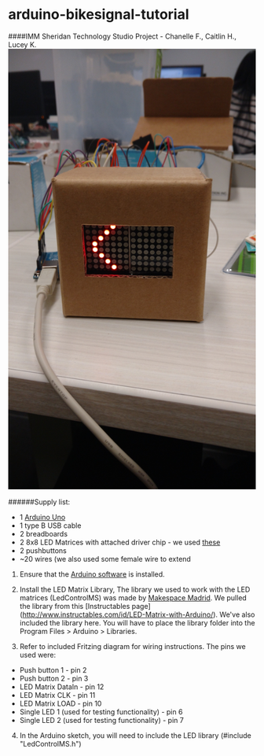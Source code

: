 # arduino-bikesignal-tutorial
####IMM Sheridan Technology Studio Project - Chanelle F., Caitlin H., Lucey K.
![bike signal with blink](https://github.com/caitlinhaaf/arduino-bikesignal-tutorial/blob/master/Media/IMG_20151203_161531171.jpg)

######Supply list:
* 1 [Arduino Uno](https://www.arduino.cc/en/Main/ArduinoBoardUno)
* 1 type B USB cable
* 2 breadboards
* 2 8x8 LED Matrices with attached driver chip - we used [these](https://www.creatroninc.com/product/8x8-led-matrix-board/)
* 2 pushbuttons
* ~20 wires (we also used some female wire to extend

1. Ensure that the [Arduino software](https://www.arduino.cc/en/Main/Software) is installed.

2. Install the LED Matrix Library, The library we used to work with the LED matrices (LedControlMS) was made by [Makespace Madrid](http://makespacemadrid.org/). We pulled the library from this [Instructables page] (http://www.instructables.com/id/LED-Matrix-with-Arduino/). We've also included the library here. You will have to place the library folder into the Program Files > Arduino > Libraries.

3. Refer to included Fritzing diagram for wiring instructions. The pins we used were:
 * Push button 1 - pin 2
 * Push button 2 - pin 3 
 * LED Matrix DataIn - pin 12
 * LED Matrix CLK - pin 11
 * LED Matrix LOAD - pin 10
 * Single LED 1 (used for testing functionality) - pin 6
 * Single LED 2 (used for testing functionality) - pin 7

4. In the Arduino sketch, you will need to include the LED library (#include "LedControlMS.h")  


